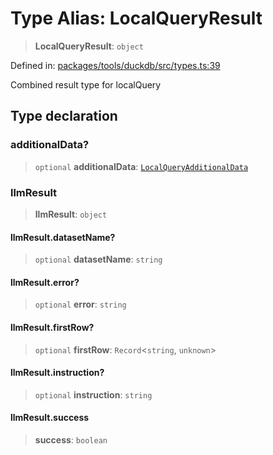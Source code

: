 # Type Alias: LocalQueryResult

> **LocalQueryResult**: `object`

Defined in: [packages/tools/duckdb/src/types.ts:39](https://github.com/GeoDaCenter/openassistant/blob/0f7bf760e453a1735df9463dc799b04ee2f630fd/packages/tools/duckdb/src/types.ts#L39)

Combined result type for localQuery

## Type declaration

### additionalData?

> `optional` **additionalData**: [`LocalQueryAdditionalData`](LocalQueryAdditionalData.md)

### llmResult

> **llmResult**: `object`

#### llmResult.datasetName?

> `optional` **datasetName**: `string`

#### llmResult.error?

> `optional` **error**: `string`

#### llmResult.firstRow?

> `optional` **firstRow**: `Record`\<`string`, `unknown`\>

#### llmResult.instruction?

> `optional` **instruction**: `string`

#### llmResult.success

> **success**: `boolean`
